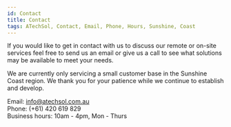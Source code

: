 ```yaml
---
id: Contact
title: Contact
tags: ATechSol, Contact, Email, Phone, Hours, Sunshine, Coast
---
```


If you would like to get in contact with us to discuss our remote or on-site services feel free to send us an email or give us a call to see what solutions may be available to meet your needs.

We are currently only servicing a small customer base in the Sunshine Coast region. We thank you for your patience while we continue to establish and develop.

Email: info@atechsol.com.au<br/>
Phone: (+61) 420 619 829<br/>
Business hours: 10am - 4pm, Mon - Thurs
